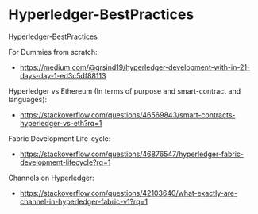 # Hyperledger-BestPractices
Hyperledger-BestPractices

For Dummies from scratch:

- https://medium.com/@grsind19/hyperledger-development-with-in-21-days-day-1-ed3c5df88113

Hyperledger vs Ethereum (In terms of purpose and smart-contract and languages):

- https://stackoverflow.com/questions/46569843/smart-contracts-hyperledger-vs-eth?rq=1

Fabric Development Life-cycle:

- https://stackoverflow.com/questions/46876547/hyperledger-fabric-development-lifecycle?rq=1

Channels on Hyperledger:

- https://stackoverflow.com/questions/42103640/what-exactly-are-channel-in-hyperledger-fabric-v1?rq=1
